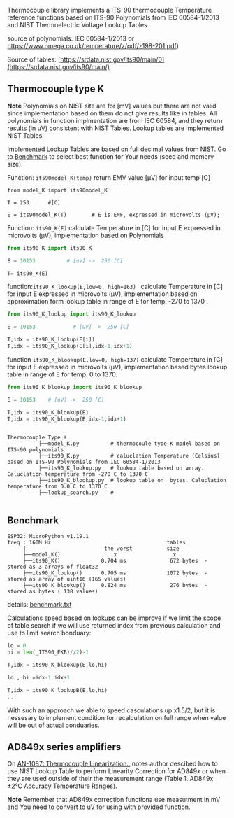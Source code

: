

Thermocouple library implements a ITS-90 thermocouple Temperature reference functions based on ITS-90 Polynomials from IEC 60584-1/2013 and
NIST Thermoelectric Voltage Lookup Tables


source of polynomials: IEC 60584-1/2013 or https://www.omega.co.uk/temperature/z/pdf/z198-201.pdf)

Source of tables: [https://srdata.nist.gov/its90/main/0](https://srdata.nist.gov/its90/main/)


## Thermocouple type K 

**Note**
Polynomials on NIST site are for [mV] values but there are not valid since implementation based on them do not give results
like in tables. All polynomials in function implmentation are from IEC 60584, and they return results (in uV) consistent with NIST Tables.
Lookup tables are implemented NIST Tables. 

Implemented Lookup Tables are based on full decimal values from NIST. 
Go to [Benchmark](benchmark) to select best function for Your needs (seed and memory size).


Function: ```its90model_K(temp)``` return EMV value [μV] for input temp [C] 
```
from model_K import its90model_K 

T = 250      #[C]  

E = its90model_K(T)        # E is EMF, expressed in microvolts (μV);

```
 
Function: ``` its90_K(E) ``` calculate Temperature in [C] for input E expressed in microvolts (μV), implementation based on Polynomials
```python
from its90_K import its90_K

E = 10153          # [uV] ->  250 [C]

T= its90_K(E)
```

function:```its90_K_lookup(E,low=0, high=163) ``` calculate Temperature in [C] for input E expressed in microvolts (μV), implementation based on approximation form  lookup table in range of E for temp: -270 to 1370  .

```python
from its90_K_lookup import its90_K_lookup

E = 10153            # [uV] ->  250 [C]

T,idx = its90_K_lookup(E[i])
T,idx = its90_K_lookup(E[i],idx-1,idx+1)

```

function ``` its90_K_blookup(E,low=0, high=137) ``` calculate Temperature in [C] for input E expressed in microvolts (μV), implementation based bytes lookup table
in range of E for temp: 0 to 1370.

```python 
from its90_K_blookup import its90_K_blookup

E = 10153    # [uV] ->  250 [C]

T,idx = its90_K_blookup(E)
T,idx = its90_K_blookup(E,idx-1,idx+1) 
```





```

Thermocouple Type K
          ├──model_K.py          # thermocoule type K model based on ITS-90 polynomials
          ├──its90_K.py          # caluclation Temperature (Celsius) based on ITS-90 Polynomials from IEC 60584-1/2013    
          ├──its90_K_lookup.py   # lookup table based on array.  Caluclation temperature from -270 C to 1370 C 
          ├──its90_K_blookup.py  # lookup table on  bytes. Caluclation temperature from 0.0 C to 1370 C       
          ├──lookup_search.py    #  
          
```          
 
          
## Benchmark 

```
ESP32: MicroPython v1.19.1  
freq : 160M Hz                                     tables
     |                         the worst           size  
     ├──model_K()                 x                  x
     ├──its90_K()             0.704 ms              672 bytes  - stored as 3 arrays of float32   
     ├──its90_K_lookup()      0.705 ms             1072 bytes  - stored as array of uint16 (165 values)
     ├──its90_K_blookup()     0.824 ms              276 bytes  - stored as bytes ( 138 values)
 ```
       
 details: [benchmark.txt](https://github.com/2dof/esp_control/blob/main/src/thermocouples/benchmark.txt)       
             
 Calculations speed based on lookups can be improve if we limit the scope of table search if we will use 
 returned index from previous calculation and use to limit search bonduary:
 
 ```python 
 lo = 0 
 hi = len(_ITS90_EKB)//2)-1
 
 T,idx = its90_K_blookup(E,lo,hi)
 
 lo , hi =idx-1 idx+1

 T,idx = its90_K_lookupB(E,lo,hi)
 ...  
 ```   
 With such an approach we able to speed casculations up x1.5/2, but it is nessesary to implement 
 condition for recalculation on full range when value will be out of actual bonduaries.
 
 ## AD849x series amplifiers
 
 On [AN-1087: Thermocouple Linearization..](https://www.analog.com/en/app-notes/an-1087.html) notes author descibed
 how to use NIST Lookup Table to perform Linearity Correction for AD849x or when they are used outside
 of their the measurement range (Table 1. AD849x ±2°C Accuracy Temperature Ranges). 
 
 **Note**
 Remember that AD849x correction functiona use measutment in mV and You need to convert to uV for using with provided
 function. 
 
 
 
 
 
